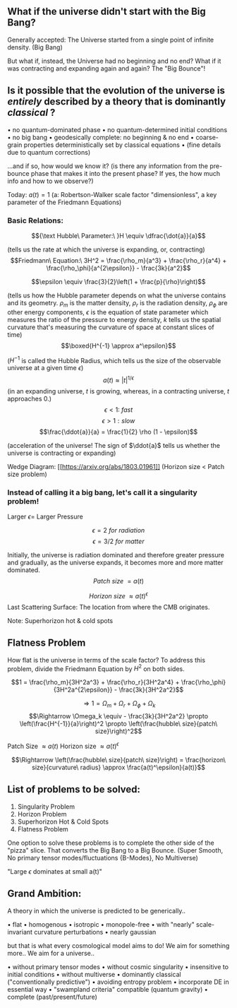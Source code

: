
## What if the universe didn't start with the Big Bang?

Generally accepted: The Universe started from a single point of infinite density. (Big Bang)

But what if, instead, the Universe had no beginning and no end? What if it was contracting and expanding again and again? The "Big Bounce"!

## Is it possible that the evolution of the universe is $entirely$ described by a theory that is dominantly $classical$ ?

$\bullet$ no quantum-dominated phase
$\bullet$ no quantum-determined initial conditions
$\bullet$ no big bang
$\bullet$ geodesically complete: no beginning & no end
$\bullet$ coarse-grain properties deterministically set by classical equations
$\bullet$ (fine details due to quantum corrections)

...and if so, how would we know it?
(is there any information from the pre-bounce phase that makes it into the present phase? If yes, the how much info and how to we observe?)

Today: $a(t) = 1$ (a: Robertson-Walker scale factor "dimensionless", a key parameter of the Friedmann Equations)

### Basic Relations:

$${\text Hubble\ Parameter:\ }H \equiv \dfrac{\dot{a}}{a}$$

(tells us the rate at which the universe is expanding, or, contracting)
$$Friedmann\ Equation:\ 3H^2 = \frac{\rho_m}{a^3} + \frac{\rho_r}{a^4} + \frac{\rho_\phi}{a^{2\epsilon}} - \frac{3k}{a^2}$$


$$\epsilon \equiv \frac{3}{2}\left(1 + \frac{p}{\rho}\right)$$

(tells us how the Hubble parameter depends on what the universe contains and its geometry. $\rho_m$ is the matter density, $\rho_r$ is the radiation density, $\rho_\phi$ are other energy components, $\epsilon$ is the equation of state parameter which measures the ratio of the pressure to energy density, $k$ tells us the spatial curvature that's measuring the curvature of space at constant slices of time)
$$\boxed{H^{-1} \approx a^\epsilon}$$


($H^{-1}$ is called the Hubble Radius, which tells us the size of the observable universe at a given time $\epsilon$)
$$a(t) \approx |t|^{1/\epsilon}$$
(in an expanding universe, $t$ is growing, whereas, in a contracting universe, $t$ approaches $0$.)
$$\epsilon < 1:\ fast$$
$$\epsilon > 1: slow$$
$$\frac{\ddot{a}}{a} = \frac{1}{2} \rho (1 - \epsilon)$$

(acceleration of the universe! The sign of $\ddot{a}$ tells us whether the universe is contracting or expanding)

Wedge Diagram: [[https://arxiv.org/abs/1803.01961]]  (Horizon size < Patch size problem)

### Instead of calling it a big bang, let's call it a singularity problem!

Larger $\epsilon =$ Larger Pressure

$$\epsilon = 2\ for\ radiation$$
$$\epsilon = 3/2\ for\ matter$$

Initially, the universe is radiation dominated and therefore greater pressure and gradually, as the universe expands, it becomes more and more matter dominated.
$$Patch\ size\ = a(t)$$

$$Horizon\ size\ \approx a(t)^\epsilon$$
Last Scattering Surface: The location from where the CMB originates. 

Note: Superhorizon hot & cold spots


## Flatness Problem

How flat is the universe in terms of the scale factor? To address this problem, divide the Friedmann Equation by $H^2$ on both sides.

$$1 = \frac{\rho_m}{3H^2a^3} + \frac{\rho_r}{3H^2a^4} + \frac{\rho_\phi}{3H^2a^{2\epsilon}} - \frac{3k}{3H^2a^2}$$

$$\Rightarrow 1 = \Omega_m + \Omega_r + \Omega_\phi + \Omega_k$$
$$\Rightarrow \Omega_k \equiv - \frac{3k}{3H^2a^2} \propto \left(\frac{H^{-1}}{a}\right)^2 \propto \left(\frac{hubble\ size}{patch\ size}\right)^2$$



Patch Size $\approx a(t)$ 
Horizon size $\approx a(t)^\epsilon$ 

$$\Rightarrow \left(\frac{hubble\ size}{patch\ size}\right) = \frac{horizon\ size}{curvature\ radius} \approx \frac{a(t)^\epsilon}{a(t)}$$

## List of problems to be solved:

1. Singularity Problem
2. Horizon Problem
3. Superhorizon Hot & Cold Spots
4. Flatness Problem


One option to solve these problems is to complete the other side of the "pizza" slice. That converts the Big Bang to a Big Bounce. (Super Smooth, No primary tensor modes/fluctuations {B-Modes}, No Multiverse)

"Large $\epsilon$ dominates at small a(t)"

## Grand Ambition:

A theory in which the universe is predicted to be generically..

$\bullet$ flat
$\bullet$ homogenous
$\bullet$ isotropic
$\bullet$ monopole-free
$\bullet$ with "nearly" scale-invariant curvature perturbations
$\bullet$ nearly gaussian

but that is what every cosmological model aims to do! We aim for something more..
We aim for a universe..

$\bullet$ without primary tensor modes
$\bullet$ without cosmic singularity
$\bullet$ insensitive to initial conditions
$\bullet$ without multiverse
$\bullet$ dominantly classical ("conventionally predictive")
$\bullet$ avoiding entropy problem
$\bullet$ incorporate DE in essential way
$\bullet$ "swampland criteria" compatible (quantum gravity)
$\bullet$ complete (past/present/future)



